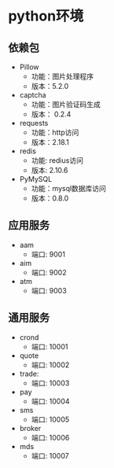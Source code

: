 # python环境
## 依赖包
* Pillow
    * 功能：图片处理程序
    * 版本：5.2.0
* captcha
    * 功能：图片验证码生成
    * 版本： 0.2.4
* requests
    * 功能：http访问
    * 版本：2.18.1
* redis
    * 功能: redius访问
    * 版本: 2.10.6
* PyMySQL
    * 功能：mysql数据库访问
    * 版本：0.8.0

## 应用服务
* aam
    * 端口: 9001
* aim
    * 端口: 9002
* atm
    * 端口: 9003

## 通用服务
* crond
    * 端口: 10001
* quote
    * 端口: 10002
* trade:
    * 端口: 10003
* pay
    * 端口: 10004
* sms
    * 端口: 10005
* broker
    * 端口: 10006
* mds
    * 端口: 10007
